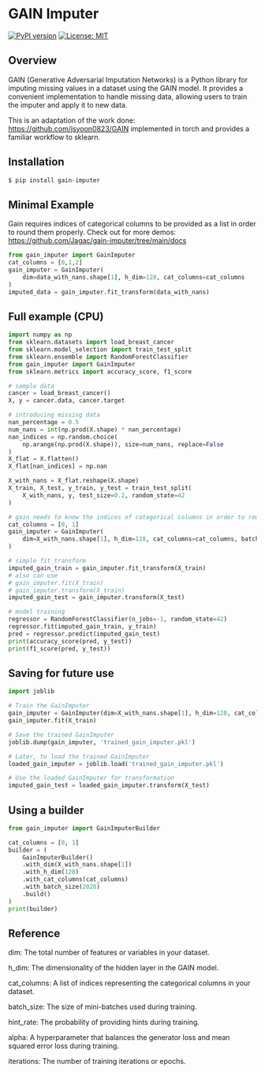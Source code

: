 
# GAIN Imputer

[![PyPI version](https://badge.fury.io/py/gain-imputer.svg)](https://badge.fury.io/py/gain-imputer)
[![License: MIT](https://img.shields.io/badge/License-MIT-yellow.svg)](https://opensource.org/licenses/MIT)

## Overview

GAIN (Generative Adversarial Imputation Networks) is a Python library for imputing missing values in a dataset using the GAIN model. It provides a convenient implementation to handle missing data, allowing users to train the imputer and apply it to new data.

This is an adaptation of the work done: https://github.com/jsyoon0823/GAIN implemented in torch and provides a familiar workflow to sklearn. 


## Installation

```bash
$ pip install gain-imputer
```
## Minimal Example
Gain requires indices of categorical columns to be provided as a list in order to round them properly. Check out for more demos: https://github.com/Jagac/gain-imputer/tree/main/docs

```python
from gain_imputer import GainImputer
cat_columns = [0,1,2]
gain_imputer = GainImputer(
    dim=data_with_nans.shape[1], h_dim=128, cat_columns=cat_columns
)
imputed_data = gain_imputer.fit_transform(data_with_nans)
```

## Full example (CPU)

```python
import numpy as np
from sklearn.datasets import load_breast_cancer
from sklearn.model_selection import train_test_split
from sklearn.ensemble import RandomForestClassifier
from gain_imputer import GainImputer
from sklearn.metrics import accuracy_score, f1_score

# sample data
cancer = load_breast_cancer()
X, y = cancer.data, cancer.target

# introducing missing data
nan_percentage = 0.5
num_nans = int(np.prod(X.shape) * nan_percentage)
nan_indices = np.random.choice(
    np.arange(np.prod(X.shape)), size=num_nans, replace=False
)
X_flat = X.flatten()
X_flat[nan_indices] = np.nan

X_with_nans = X_flat.reshape(X.shape)
X_train, X_test, y_train, y_test = train_test_split(
    X_with_nans, y, test_size=0.2, random_state=42
)

# gain needs to know the indices of categorical columns in order to round them
cat_columns = [0, 1]
gain_imputer = GainImputer(
    dim=X_with_nans.shape[1], h_dim=128, cat_columns=cat_columns, batch_size=2028
)

# simple fit_transform
imputed_gain_train = gain_imputer.fit_transform(X_train) 
# also can use
# gain_imputer.fit(X_train) 
# gain_imputer.transform(X_train)
imputed_gain_test = gain_imputer.transform(X_test) 

# model training
regressor = RandomForestClassifier(n_jobs=-1, random_state=42)
regressor.fit(imputed_gain_train, y_train)
pred = regressor.predict(imputed_gain_test)
print(accuracy_score(pred, y_test))
print(f1_score(pred, y_test))

```
## Saving for future use
```python
import joblib

# Train the GainImputer
gain_imputer = GainImputer(dim=X_with_nans.shape[1], h_dim=128, cat_columns=cat_columns)
gain_imputer.fit(X_train)

# Save the trained GainImputer
joblib.dump(gain_imputer, 'trained_gain_imputer.pkl')

# Later, to load the trained GainImputer
loaded_gain_imputer = joblib.load('trained_gain_imputer.pkl')

# Use the loaded GainImputer for transformation
imputed_gain_test = loaded_gain_imputer.transform(X_test)
```

## Using a builder
```python
from gain_imputer import GainImputerBuilder

cat_columns = [0, 1]
builder = (
    GainImputerBuilder()
    .with_dim(X_with_nans.shape[1])
    .with_h_dim(128)
    .with_cat_columns(cat_columns)
    .with_batch_size(2028)
    .build()
)
print(builder)
```

## Reference 

dim: The total number of features or variables in your dataset.

h_dim: The dimensionality of the hidden layer in the GAIN model.

cat_columns: A list of indices representing the categorical columns in your dataset.

batch_size: The size of mini-batches used during training.

hint_rate: The probability of providing hints during training.

alpha: A hyperparameter that balances the generator loss and mean squared error loss during training.

iterations: The number of training iterations or epochs.

